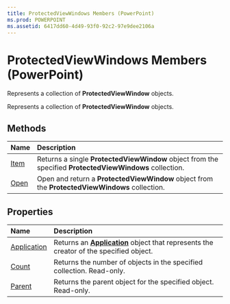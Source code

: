 ```yaml
---
title: ProtectedViewWindows Members (PowerPoint)
ms.prod: POWERPOINT
ms.assetid: 6417dd60-4d49-93f0-92c2-97e9dee2106a
---
```



# ProtectedViewWindows Members (PowerPoint)
Represents a collection of  **ProtectedViewWindow** objects.

Represents a collection of  **ProtectedViewWindow** objects.


## Methods



|**Name**|**Description**|
|:-----|:-----|
|[Item](protectedviewwindows-item-method-powerpoint.md)|Returns a single  **ProtectedViewWindow** object from the specified **ProtectedViewWindows** collection.|
|[Open](protectedviewwindows-open-method-powerpoint.md)|Open and return a  **ProtectedViewWindow** object from the **ProtectedViewWindows** collection.|

## Properties



|**Name**|**Description**|
|:-----|:-----|
|[Application](protectedviewwindows-application-property-powerpoint.md)|Returns an  **[Application](application-object-powerpoint.md)** object that represents the creator of the specified object.|
|[Count](protectedviewwindows-count-property-powerpoint.md)|Returns the number of objects in the specified collection. Read-only.|
|[Parent](protectedviewwindows-parent-property-powerpoint.md)|Returns the parent object for the specified object. Read-only.|

